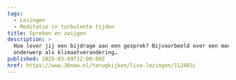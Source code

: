 ```yaml
---
tags:
  - Lezingen
  - Meditatie in turbulente tijden
title: Spreken en zwijgen
description: >
  Hoe lever jij een bijdrage aan een gesprek? Bijvoorbeeld over een moeilijk
  onderwerp als klimaatverandering…
published: 2025-03-09T12:00:00Z
href: https://www.30now.nl/terugkijken/live-lezingen/112483/
---
```

